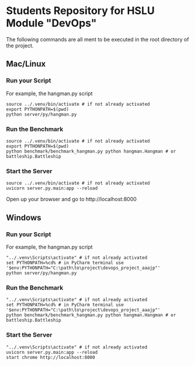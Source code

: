 # Students Repository for HSLU Module "DevOps"

The following commands are all ment to be executed in the root directory of the project.

## Mac/Linux
### Run your Script
For example, the hangman.py script
````
source ../.venv/bin/activate # if not already activated
export PYTHONPATH=$(pwd)
python server/py/hangman.py
````

### Run the Benchmark
````
source ../.venv/bin/activate # if not already activated
export PYTHONPATH=$(pwd)
python benchmark/benchmark_hangman.py python hangman.Hangman # or battleship.Battleship
````

### Start the Server
````
source ../.venv/bin/activate # if not already activated
uvicorn server.py.main:app --reload
````
Open up your browser and go to http://localhost:8000


## Windows
### Run your Script
For example, the hangman.py script
````
"../.venv\Scripts\activate" # if not already activated
set PYTHONPATH=%cd% # in PyCharm terminal use '$env:PYTHONPATH="C:\path\to\project\devops_project_aaajp"'
python server/py/hangman.py
````

### Run the Benchmark
````
"../.venv\Scripts\activate" # if not already activated
set PYTHONPATH=%cd% # in PyCharm terminal use '$env:PYTHONPATH="C:\path\to\project\devops_project_aaajp"'
python benchmark/benchmark_hangman.py python hangman.Hangman # or battleship.Battleship
````

### Start the Server
````
"../.venv\Scripts\activate" # if not already activated
uvicorn server.py.main:app --reload
start chrome http://localhost:8000
````
